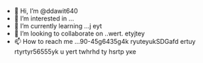 - 👋 Hi, I’m @ddawit640
- 👀 I’m interested in ...
- 🌱 I’m currently learning ...j eyt
- 💞️ I’m looking to collaborate on ..wert. etyjtey
- 📫 How to reach me ...90-45g6435g4k ryuteyukSDGafd ertuy rtyrtyr56555yk u
yert twhrhd ty hsrtр уке
<!---
ddawit640/ddawit640 is a ✨ special ✨ repository because its `README.md` (this file) appears on your GitHub profile.
You can click the Preview link to take a look at your changes.
--->
